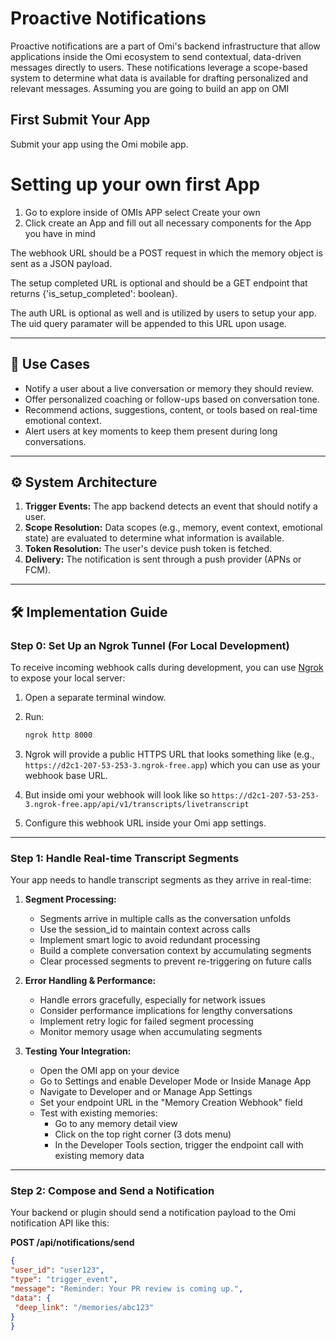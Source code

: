 # Proactive Notifications

Proactive notifications are a part of Omi's backend infrastructure that allow applications inside the Omi ecosystem to send contextual, data-driven messages directly to users. These notifications leverage a scope-based system to determine what data is available for drafting personalized and relevant messages.
Assuming you are going to build an app on OMI 

## First Submit Your App
Submit your app using the Omi mobile app.
# Setting up your own first App
1. Go to explore inside of OMIs APP select Create your own
2. Click create an App and fill out all necessary components for the App you have in mind 


The webhook URL should be a POST request in which the memory object is sent as a JSON payload.

The setup completed URL is optional and should be a GET endpoint that returns {'is_setup_completed': boolean}.

The auth URL is optional as well and is utilized by users to setup your app. The uid query paramater will be appended to this URL upon usage.

---
## 🔧 Use Cases

- Notify a user about a live conversation or memory they should review.  
- Offer personalized coaching or follow-ups based on conversation tone.  
- Recommend actions, suggestions, content, or tools based on real-time emotional context.  
- Alert users at key moments to keep them present during long conversations.

---

## ⚙️ System Architecture

1. **Trigger Events:** The app backend detects an event that should notify a user.  
2. **Scope Resolution:** Data scopes (e.g., memory, event context, emotional state) are evaluated to determine what information is available.  
3. **Token Resolution:** The user's device push token is fetched.  
4. **Delivery:** The notification is sent through a push provider (APNs or FCM).

---

## 🛠️ Implementation Guide

### Step 0: Set Up an Ngrok Tunnel (For Local Development)

To receive incoming webhook calls during development, you can use [Ngrok](https://ngrok.com/) to expose your local server:

1. Open a separate terminal window.  
2. Run:  
    ```bash
    ngrok http 8000
    ```  
3. Ngrok will provide a public HTTPS URL that looks something like (e.g.,  
   `https://d2c1-207-53-253-3.ngrok-free.app`) which you can use as your webhook base URL. 
  
4. But inside omi your webhook will look like so 
    `https://d2c1-207-53-253-3.ngrok-free.app/api/v1/transcripts/livetranscript` 

5. Configure this webhook URL inside your Omi app settings.

---

### Step 1: Handle Real-time Transcript Segments

Your app needs to handle transcript segments as they arrive in real-time:

1. **Segment Processing:**
   - Segments arrive in multiple calls as the conversation unfolds
   - Use the session_id to maintain context across calls
   - Implement smart logic to avoid redundant processing
   - Build a complete conversation context by accumulating segments
   - Clear processed segments to prevent re-triggering on future calls

2. **Error Handling & Performance:**
   - Handle errors gracefully, especially for network issues
   - Consider performance implications for lengthy conversations
   - Implement retry logic for failed segment processing
   - Monitor memory usage when accumulating segments

3. **Testing Your Integration:**
   - Open the OMI app on your device
   - Go to Settings and enable Developer Mode or Inside Manage App
   - Navigate to Developer and or Manage App Settings
   - Set your endpoint URL in the "Memory Creation Webhook" field
   - Test with existing memories:
     - Go to any memory detail view
     - Click on the top right corner (3 dots menu)
     - In the Developer Tools section, trigger the endpoint call with existing memory data



---

### Step 2: Compose and Send a Notification

Your backend or plugin should send a notification payload to the Omi notification API like this:

**POST /api/notifications/send**
```json
{
"user_id": "user123",
"type": "trigger_event",
"message": "Reminder: Your PR review is coming up.",
"data": {
 "deep_link": "/memories/abc123"
}
}
